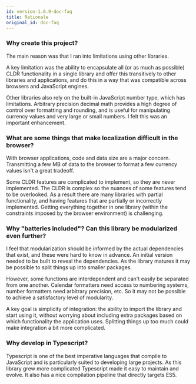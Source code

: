 ```yaml
---
id: version-1.0.9-doc-faq
title: Rationale
original_id: doc-faq
---
```


### Why create this project?

The main reason was that I ran into limitations using other libraries.

A key limitation was the ability to encapsulate all (or as much as possible) CLDR functionality in a single library and offer this transitively to other libraries and applications, and do this in a way that was compatible across browsers and JavaScript engines.

Other libraries also rely on the built-in JavaScript number type, which has limitations. Arbitrary precision decimal math provides a high degree of control over formatting and rounding, and is useful for manipulating currency values and very large or small numbers. I felt this was an important enhancement.

### What are some things that make localization difficult in the browser?

With browser applications, code and data size are a major concern. Transmitting a few MB of data to the browser to format a few currency values isn't a great tradeoff.

Some CLDR features are complicated to implement, so they are never implemented. The CLDR is complex so the nuances of some features tend to be overlooked. As a result there are many libraries with partial functionality, and having features that are partially or incorrectly implemented. Getting everything together in one library (within the constraints imposed by the browser environment) is challenging.

### Why "batteries included"? Can this library be modularized even further?

I feel that modularization should be informed by the actual dependencies that exist, and these were hard to know in advance. An initial version needed to be built to reveal the dependencies. As the library matures it may be possible to split things up into smaller packages.

However, some functions are interdependent and can't easily be separated from one another.  Calendar formatters need access to numbering systems, number formatters need arbitrary precision, etc. So it may not be possible to achieve a satisfactory level of modularity.

A key goal is simplicity of integration: the ability to import the library and start using it, without worrying about including extra packages based on which functionality the application uses. Splitting things up too much could make integration a bit more complicated.

### Why develop in Typescript?

Typescript is one of the best imperative languages that compile to JavaScript and is particularly suited to developing large projects. As this library grew more complicated Typescript made it easy to maintain and evolve. It also has a nice compilation pipeline that directly targets ES5.
